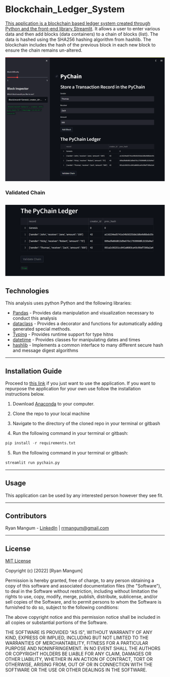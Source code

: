 # Blockchain_Ledger_System

[This application is a blockchain based ledger system created through Python and the front-end library Streamlit](https://rrmangum-blockchain-ledger-system-pychain-yq41hj.streamlitapp.com/). It allows a user to enter various data and then add blocks (data containers) to a chain of blocks (list). The data is hashed using the SHA256 hashing algorithm from hashlib. The blockchain includes the hash of the previous block in each new block to ensure the chain remains un-altered.

![streamlit_appplication_blockchain](https://github.com/rrmangum/Blockchain_Ledger_System/blob/main/Images/Adding_blocks.png?raw=true)

### Validated Chain
![validated_chain](https://github.com/rrmangum/Blockchain_Ledger_System/blob/main/Images/validating_the_chain.png?raw=true)
---

## Technologies

This analysis uses python Python and the following libraries:
* [Pandas](https://pandas.pydata.org/) - Provides data manipulation and visualization necessary to conduct this analysis
* [dataclass](https://docs.python.org/3/library/dataclasses.html) - Provides a decorator and functions for automatically adding generated special methods.
* [Typing](https://docs.python.org/3/library/typing.html) - Provides runtime support for type hitns
* [datetime](https://docs.python.org/3/library/datetime.html) - Provides classes for manipulating dates and times
* [hashlib](https://docs.python.org/3/library/hashlib.html) - Implements a common interface to many different secure hash and message digest algorithms
---

## Installation Guide

Proceed to [this link](https://rrmangum-blockchain-ledger-system-pychain-yq41hj.streamlitapp.com/) if you just want to use the application. If you want to repurpose the application for your own use follow the installation instructions below.

1. Download [Anaconda](https://www.anaconda.com/products/distribution) to your computer. 

2. Clone the repo to your local machine

3. Navigate to the directory of the cloned repo in your terminal or gitbash

4. Run the following command in your terminal or gitbash:
```python
pip install -r requirements.txt
```

5. Run the following command in your terminal or gitbash:
```python
streamlit run pychain.py
```

---

## Usage

This application can be used by any interested person however they see fit.

---

## Contributors

Ryan Mangum - [LinkedIn](https://www.linkedin.com/in/ryanrmangum/) | rrmangum@gmail.com

---

## License

[MIT License](https://choosealicense.com/licenses/mit/)

Copyright (c) [2022] [Ryan Mangum]

Permission is hereby granted, free of charge, to any person obtaining a copy
of this software and associated documentation files (the "Software"), to deal
in the Software without restriction, including without limitation the rights
to use, copy, modify, merge, publish, distribute, sublicense, and/or sell
copies of the Software, and to permit persons to whom the Software is
furnished to do so, subject to the following conditions:

The above copyright notice and this permission notice shall be included in all
copies or substantial portions of the Software.

THE SOFTWARE IS PROVIDED "AS IS", WITHOUT WARRANTY OF ANY KIND, EXPRESS OR
IMPLIED, INCLUDING BUT NOT LIMITED TO THE WARRANTIES OF MERCHANTABILITY,
FITNESS FOR A PARTICULAR PURPOSE AND NONINFRINGEMENT. IN NO EVENT SHALL THE
AUTHORS OR COPYRIGHT HOLDERS BE LIABLE FOR ANY CLAIM, DAMAGES OR OTHER
LIABILITY, WHETHER IN AN ACTION OF CONTRACT, TORT OR OTHERWISE, ARISING FROM,
OUT OF OR IN CONNECTION WITH THE SOFTWARE OR THE USE OR OTHER DEALINGS IN THE
SOFTWARE.